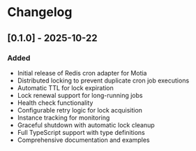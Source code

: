 # Changelog

## [0.1.0] - 2025-10-22

### Added
- Initial release of Redis cron adapter for Motia
- Distributed locking to prevent duplicate cron job executions
- Automatic TTL for lock expiration
- Lock renewal support for long-running jobs
- Health check functionality
- Configurable retry logic for lock acquisition
- Instance tracking for monitoring
- Graceful shutdown with automatic lock cleanup
- Full TypeScript support with type definitions
- Comprehensive documentation and examples

